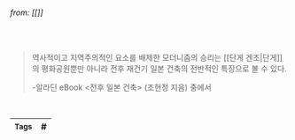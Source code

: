 
###### from: [[]]

<br/>

>역사적이고 지역주의적인 요소를 배제한 모더니즘의 승리는 [[단게 겐조|단게]]의 평화공원뿐만 아니라 전후 재건기 일본 건축의 전반적인 특징으로 볼 수 있다. 
>
>-알라딘 eBook <전후 일본 건축> (조현정 지음) 중에서 

<br/>

| <small> Tags </small> | # |
| --- | --- |
